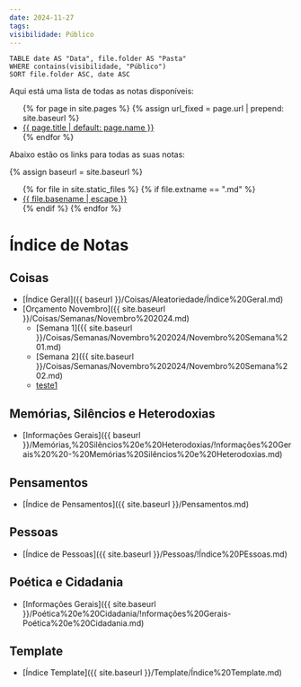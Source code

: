 ```yaml
---
date: 2024-11-27
tags: 
visibilidade: Público
---
```



```dataview
TABLE date AS "Data", file.folder AS "Pasta"
WHERE contains(visibilidade, "Público")
SORT file.folder ASC, date ASC

```

Aqui está uma lista de todas as notas disponíveis:

<ul>
  {% for page in site.pages %}
    {% assign url_fixed = page.url | prepend: site.baseurl %}
    <li><a href="{{ url_fixed }}">{{ page.title | default: page.name }}</a></li>
  {% endfor %}
</ul>


Abaixo estão os links para todas as suas notas:

{% assign baseurl = site.baseurl %}
<ul>
{% for file in site.static_files %}
  {% if file.extname == ".md" %}
    <li><a href="{{ baseurl }}{{ file.path }}">{{ file.basename | escape }}</a></li>
  {% endif %}
{% endfor %}
</ul>


# Índice de Notas

## Coisas
- [Índice Geral]({{ baseurl }}/Coisas/Aleatoriedade/Índice%20Geral.md)
- [Orçamento Novembro]({{ site.baseurl }}/Coisas/Semanas/Novembro%202024.md)
  - [Semana 1]({{ site.baseurl }}/Coisas/Semanas/Novembro%202024/Novembro%20Semana%201.md)
  - [Semana 2]({{ site.baseurl }}/Coisas/Semanas/Novembro%202024/Novembro%20Semana%202.md)
  - [teste1](https://gabriel-affonso.github.io/Obsidian.Vault.4/Nota.teste)

## Memórias, Silêncios e Heterodoxias
- [Informações Gerais]({{ baseurl }}/Memórias,%20Silêncios%20e%20Heterodoxias/!nformações%20Gerais%20%20-%20Memórias%20Silêncios%20e%20Heterodoxias.md)

## Pensamentos
- [Índice de Pensamentos]({{ site.baseurl }}/Pensamentos.md)

## Pessoas
- [Índice de Pessoas]({{ site.baseurl }}/Pessoas/!Índice%20PEssoas.md)

## Poética e Cidadania
- [Informações Gerais]({{ site.baseurl }}/Poética%20e%20Cidadania/!nformações%20Gerais-Poética%20e%20Cidadania.md)

## Template
- [Índice Template]({{ site.baseurl }}/Template/Índice%20Template.md)
